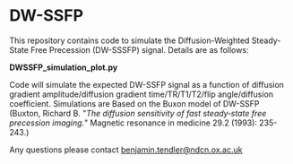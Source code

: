 # DW-SSFP
This repository contains code to simulate the Diffusion-Weighted Steady-State Free Precession (DW-SSSFP) signal. Details are as follows:

**DWSSFP_simulation_plot.py**

Code will simulate the expected DW-SSFP signal as a function of diffusion gradient amplitude/diffusion gradient time/TR/T1/T2/flip angle/diffusion coefficient. Simulations are Based on the Buxon model of DW-SSFP (Buxton, Richard B. "*The diffusion sensitivity of fast steady‐state free precession imaging.*" Magnetic resonance in medicine 29.2 (1993): 235-243.)

Any questions please contact benjamin.tendler@ndcn.ox.ac.uk
